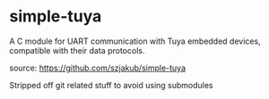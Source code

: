 # simple-tuya
A C module for UART communication with Tuya embedded devices, compatible with their data protocols.


source: https://github.com/szjakub/simple-tuya


Stripped off git related stuff to avoid using submodules

